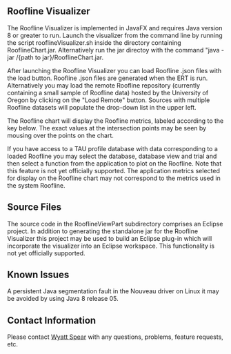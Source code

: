 ## Roofline Visualizer ##

The Roofline Visualizer is implemented in JavaFX and requires Java version 8 or greater to run. Launch the visualizer from the command line by running the script rooflineVisualizer.sh inside the directory containing RooflineChart.jar. Alternatively run the jar directoy with the command "java -jar /{path to jar}/RooflineChart.jar.

After launching the Roofline Visualizer you can load Roofline .json files with the load button. Roofline .json files are generated when the ERT is run. Alternatively you may load the remote Roofline repository (currently containing a small sample of Roofline data) hosted by the University of Oregon by clicking on the "Load Remote" button. Sources with multiple Roofline datasets will populate the drop-down list in the upper left.

The Roofline chart will display the Roofline metrics, labeled according to the key below. The exact values at the intersection points may be seen by mousing over the points on the chart.

If you have access to a TAU profile database with data corresponding to a loaded Roofline you may select the database, database view and trial and then select a function from the application to plot on the Roofline. Note that this feature is not yet officially supported. The application metrics selected for display on the Roofline chart may not correspond to the metrics used in the system Roofline.

## Source Files ##

The source code in the RooflineViewPart subdirectory comprises an Eclipse project. In addition to generating the standalone jar for the Roofline Visualizer this project may be used to build an Eclipse plug-in which will incorporate the visualizer into an Eclipse workspace. This functionality is not yet officially supported.

## Known Issues ##

A persistent Java segmentation fault in the Nouveau driver on Linux it may be avoided by using Java 8 release 05.

## Contact Information ##
Please contact [Wyatt Spear](mailto:wspear@cs.uoregon.edu) with any questions, problems, feature requests, etc.

